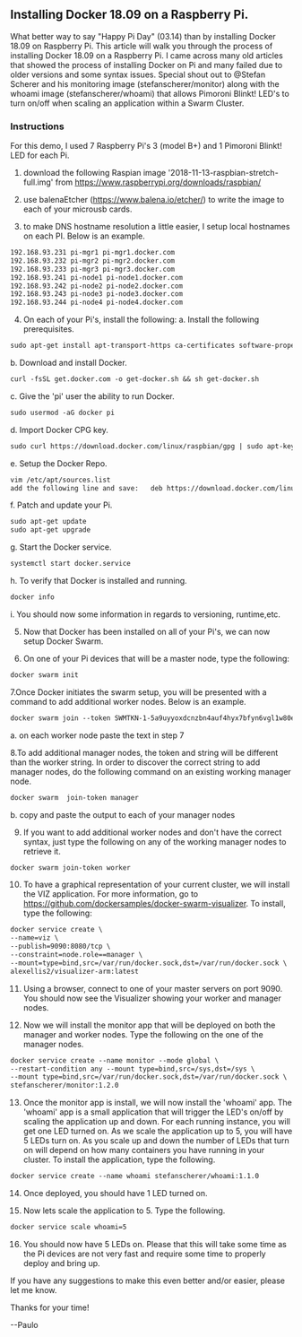 ## Installing Docker 18.09 on a Raspberry Pi.

What better way to say "Happy Pi Day" (03.14) than by installing Docker 18.09 on Raspberry Pi. This article will walk you through the process of installing Docker 18.09 on a Raspberry Pi. I came across many old articles that showed the process of installing Docker on Pi and many failed due to older versions and some syntax issues. Special shout out to @Stefan Scherer and his monitoring image (stefanscherer/monitor) along with the whoami image (stefanscherer/whoami) that allows Pimoroni Blinkt! LED's to turn on/off when scaling an application within a Swarm Cluster.

### Instructions

For this demo, I used 7 Raspberry Pi's 3 (model B+) and 1 Pimoroni Blinkt! LED for each Pi.

1. download the following Raspian image '2018-11-13-raspbian-stretch-full.img' from https://www.raspberrypi.org/downloads/raspbian/

2. use balenaEtcher (https://www.balena.io/etcher/) to write the image to each of your microusb cards.

3. to make DNS hostname resolution a little easier, I setup local hostnames on each PI. Below is an example.
```markdown
192.168.93.231 pi-mgr1 pi-mgr1.docker.com
192.168.93.232 pi-mgr2 pi-mgr2.docker.com
192.168.93.233 pi-mgr3 pi-mgr3.docker.com
192.168.93.241 pi-node1 pi-node1.docker.com
192.168.93.242 pi-node2 pi-node2.docker.com
192.168.93.243 pi-node3 pi-node3.docker.com
192.168.93.244 pi-node4 pi-node4.docker.com
```

4. On each of your Pi's, install the following:
a. Install the following prerequisites.
```markdown
sudo apt-get install apt-transport-https ca-certificates software-properties-common -y
```
b. Download and install Docker.
```markdown
curl -fsSL get.docker.com -o get-docker.sh && sh get-docker.sh
```
c. Give the 'pi' user the ability to run Docker.
```markdown
sudo usermod -aG docker pi
```
d. Import Docker CPG key.
```markdown
sudo curl https://download.docker.com/linux/raspbian/gpg | sudo apt-key add -
```
e. Setup the Docker Repo.
```markdown
vim /etc/apt/sources.list
add the following line and save:   deb https://download.docker.com/linux/raspbian/ stretch stable
```
f. Patch and update your Pi.
```markdown
sudo apt-get update
sudo apt-get upgrade
```
g. Start the Docker service.
```markdown
systemctl start docker.service
```
h. To verify that Docker is installed and running.
```markdown
docker info
```
i. You should now some information in regards to versioning, runtime,etc.

5. Now that Docker has been installed on all of your Pi's, we can now setup Docker Swarm.

6. On one of your Pi devices that will be a master node, type the following:
```markdown
docker swarm init
```

7.Once Docker initiates the swarm setup, you will be presented with a command to add additional worker nodes. Below is an example.
```markdown
docker swarm join --token SWMTKN-1-5a9uyyoxdcnzbn4auf4hyx7bfyn6vgl1w80e34z15ubf7jnxtc-0r5zhs8xo9zjl9feciwcpwnk2 192.168.93.231:2377
```
a. on each worker node paste the text in step 7

8.To add additional manager nodes, the token and string will be different than the worker string. In order to discover the correct string to add manager nodes, do the following command on an existing working manager node.
```markdown
docker swarm  join-token manager
```
b. copy and paste the output to each of your manager nodes

9. If you want to add additional worker nodes and don't have the correct syntax, just type the following on any of the working manager nodes to retrieve it.
```markdown
docker swarm join-token worker
```

10. To have a graphical representation of your current cluster, we will install the VIZ application. For more information, go to https://github.com/dockersamples/docker-swarm-visualizer. To install, type the following:
```markdown
docker service create \
--name=viz \
--publish=9090:8080/tcp \
--constraint=node.role==manager \
--mount=type=bind,src=/var/run/docker.sock,dst=/var/run/docker.sock \
alexellis2/visualizer-arm:latest
```

11. Using a browser, connect to one of your master servers on port 9090. You should now see the Visualizer showing your worker and manager nodes.

12. Now we will install the monitor app that will be deployed on both the manager and worker nodes. Type the following on the one of the manager nodes.
```markdown
docker service create --name monitor --mode global \
--restart-condition any --mount type=bind,src=/sys,dst=/sys \
--mount type=bind,src=/var/run/docker.sock,dst=/var/run/docker.sock \
stefanscherer/monitor:1.2.0
```

13. Once the monitor app is install, we will now install the 'whoami' app. The 'whoami' app is a small application that will trigger the LED's on/off by scaling the application up and down. For each running instance, you will get one LED turned on. As we scale the application up to 5, you will have 5 LEDs turn on. As you scale up and down the number of LEDs that turn on will depend on how many containers you have running in your cluster. To install the application, type the following.
```markdown
docker service create --name whoami stefanscherer/whoami:1.1.0
```

14. Once deployed, you should have 1 LED turned on.

15. Now lets scale the application to 5. Type the following.
```markdown
docker service scale whoami=5
```

16. You should now have 5 LEDs on. Please that this will take some time as the Pi devices are not very fast and require some time to properly deploy and bring up.


If you have any suggestions to make this even better and/or easier, please let me know.

Thanks for your time!

--Paulo

